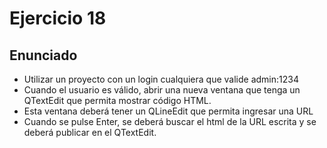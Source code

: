 # Ejercicio 18
## Enunciado

* Utilizar un proyecto con un login cualquiera que valide admin:1234
* Cuando el usuario es válido, abrir una nueva ventana que tenga un QTextEdit que permita mostrar código HTML.
* Esta ventana deberá tener un QLineEdit que permita ingresar una URL
* Cuando se pulse Enter, se deberá buscar el html de la URL escrita y se deberá publicar en el QTextEdit.
